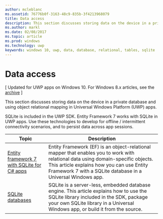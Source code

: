 ---author: mcleblancms.assetid: 76776b0f-3163-48c9-835b-3f4213968079title: Data accessdescription: This section discusses storing data on the device in a private database and using object relational mapping in Universal Windows Platform (UWP) apps.ms.author: marklms.date: 02/08/2017ms.topic: articlems.prod: windowsms.technology: uwpkeywords: windows 10, uwp, data, database, relational, tables, sqlite---# Data access\[ Updated for UWP apps on Windows 10. For Windows 8.x articles, see the [archive](http://go.microsoft.com/fwlink/p/?linkid=619132) \]This section discusses storing data on the device in a private database and using object relational mapping in Universal Windows Platform (UWP) apps.SQLite is included in the UWP SDK. Entity Framework 7 works with SQLite in UWP apps. Use these technologies to develop for offline / intermittent connectivity scenarios, and to persist data across app sessions.| Topic | Description||-------|------------|| [Entity framework 7 with SQLite for C# apps](entity-framework-7-with-sqlite-for-csharp-apps.md) | Entity Framework (EF) is an object-relational mapper that enables you to work with relational data using domain-specific objects. This article explains how you can use Entity Framework 7 with a SQLite database in a Universal Windows app. || [SQLite databases](sqlite-databases.md) | SQLite is a server-less, embedded database engine. This article explains how to use the SQLite library included in the SDK, package your own SQLite library in a Universal Windows app, or build it from the source. |